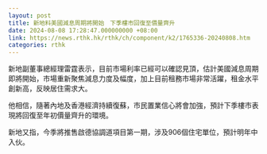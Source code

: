 ```yaml
---
layout: post
title: 新地料美國減息周期將開始　下季樓市回復至價量齊升
date: 2024-08-08 17:28:47.000000000 +08:00
link: https://news.rthk.hk/rthk/ch/component/k2/1765336-20240808.htm
categories: rthk
---
```


新地副董事總經理雷霆表示，目前市場利率已經可以確認見頂，估計美國減息周期即將開始，市場重新聚焦減息力度及幅度，加上目前租務市場非常活躍，租金水平創新高，反映居住需求大。

他相信，隨著內地及香港經濟持續復蘇，市民置業信心將會加強，預計下季樓市表現將回復至年初價量齊升的環境。

新地又指，今季將推售啟德協調道項目第一期，涉及906個住宅單位，預計明年中入伙。

